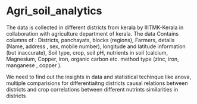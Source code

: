 # Agri_soil_analytics
The data is collected in different districts from kerala by IIITMK-Kerala in collaboration with agriculture department of kerala.
The data Contains columns of :
 Districts, panchayats, blocks (regions),
 Farmers, details (Name, address , sex, mobile number),
 longitude and latitude information (but inaccurate),
 Soil type,
 crop,
 soil pH,
 nutrients in soil (calcium, Magnesium, Copper, iron, organic carbon etc.
 method type (zinc, iron, manganese , copper ).
 
 We need to find out the insights in data and statistical techinque like anova, multiple comparisions for differentiaitng districts
 causal relations between districts and crop
 correlations between different nutrints
 similarities in districts
 
